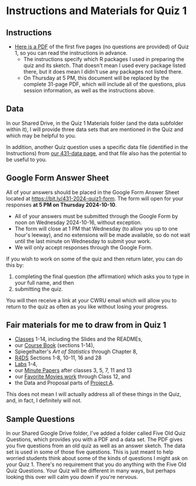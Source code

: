# Instructions and Materials for Quiz 1

## Instructions

- [Here is a PDF](https://github.com/THOMASELOVE/431-quizzes-2024/blob/main/quiz1/431-2024-quiz1-first5pagesonly.pdf) of the first five pages (no questions are provided) of Quiz 1, so you can read the instructions in advance.
    - The instructions specify which R packages I used in preparing the quiz and its sketch. That doesn't mean I used every package listed there, but it does mean I didn't use any packages not listed there.
    - On Thursday at 5 PM, this document will be replaced by the complete 31-page PDF, which will include all of the questions, plus session information, as well as the instructions above.

## Data

In our Shared Drive, in the Quiz 1 Materials folder (and the data subfolder within it), I will provide three data sets that are mentioned in the Quiz and which may be helpful to you.

In addition, another Quiz question uses a specific data file (identified in the Instructions) from [our 431-data page](https://github.com/THOMASELOVE/431-data/tree/main/data-and-code), and that file also has the potential to be useful to you.
 
## Google Form Answer Sheet

All of your answers should be placed in the Google Form Answer Sheet located at <https://bit.ly/431-2024-quiz1-form>. The form will open for your responses **at 5 PM on Thursday 2024-10-10**.

- All of your answers must be submitted through the Google Form by noon on Wednesday 2024-10-16, without exception.
- The form will close at 1 PM that Wednesday (to allow you up to one hour's leeway), and no extensions will be made available, so do not wait until the last minute on Wednesday to submit your work.
- We will only accept responses through the Google Form.

If you wish to work on some of the quiz and then return later, you can do this by:

1. completing the final question (the affirmation) which asks you to type in your full name, and then
2. submitting the quiz.

You will then receive a link at your CWRU email which will allow you to return to the quiz as often as you like without losing your progress.
  
## Fair materials for me to draw from in Quiz 1

- [Classes](https://github.com/THOMASELOVE/431-classes-2024/tree/main) 1-14, including the Slides and the READMEs,
- our [Course Book](https://thomaselove.github.io/431-book/) (sections 1-14),
- Spiegelhalter's *Art of Statistics* through Chapter 8,
- [R4DS](https://r4ds.hadley.nz/) Sections 1-8, 10-11, 16 and 28 
- [Labs](https://github.com/THOMASELOVE/431-labs-2024/blob/main/README.md) 1-4,
- our [Minute Papers](https://github.com/THOMASELOVE/431-minute-2024) after classes 3, 5, 7, 11 and 13
- our [Favorite Movies work](https://github.com/THOMASELOVE/431-classes-2024/tree/main/movies) through Class 12, and
- the Data and Proposal parts of [Project A](https://thomaselove.github.io/431-projectA-2024/).

This does not mean I will actually address all of these things in the Quiz, and, in fact, I definitely will not.

## Sample Questions

In our Shared Google Drive folder, I've added a folder called Five Old Quiz Questions, which provides you with a PDF and a data set. The PDF gives you five questions from an old quiz as well as an answer sketch. The data set is used in some of those five questions. This is just meant to help worried students think about some of the kinds of questions I might ask on your Quiz 1. There's no requirement that you do anything with the Five Old Quiz Questions. Your Quiz will be different in many ways, but perhaps looking this over will calm you down if you're nervous.

